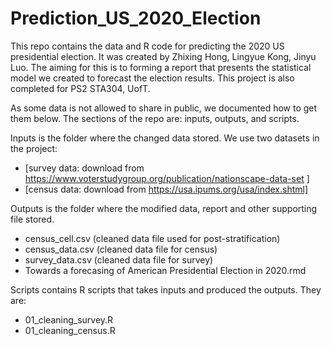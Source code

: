 # Prediction_US_2020_Election

This repo contains the data and R code for predicting the 2020 US presidential election. It was created by Zhixing Hong, Lingyue Kong, Jinyu Luo. The aiming for this is to forming a report that presents the statistical model we created to forecast the election results. This project is also completed for PS2 STA304, UofT. 

As some data is not allowed to share in public, we documented how to get them below. The sections of the repo are: inputs, outputs, and scripts.


Inputs is the folder where the changed data stored. We use two datasets in the project:

- [survey data: download from https://www.voterstudygroup.org/publication/nationscape-data-set ]
- [census data: download from https://usa.ipums.org/usa/index.shtml]

Outputs is the folder where the modified data, report and other supporting file stored.

- census_cell.csv (cleaned data file used for post-stratification)
- census_data.csv (cleaned data file for census)
- survey_data.csv (cleaned data file for survey)
- Towards a forecasing of American Presidential Election in 2020.rmd

Scripts contains R scripts that takes inputs and produced the outputs.
They are:
- 01_cleaning_survey.R
- 01_cleaning_census.R


